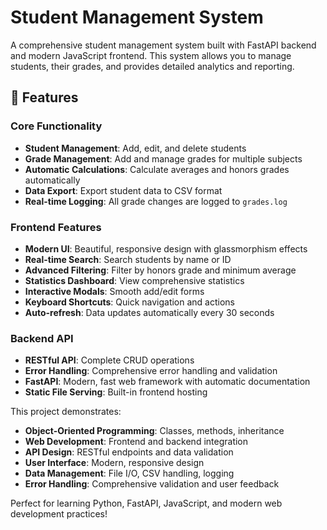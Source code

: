 # Student Management System

A comprehensive student management system built with FastAPI backend and modern JavaScript frontend. This system allows you to manage students, their grades, and provides detailed analytics and reporting.

## 🎯 Features

### Core Functionality

- **Student Management**: Add, edit, and delete students
- **Grade Management**: Add and manage grades for multiple subjects
- **Automatic Calculations**: Calculate averages and honors grades automatically
- **Data Export**: Export student data to CSV format
- **Real-time Logging**: All grade changes are logged to `grades.log`

### Frontend Features

- **Modern UI**: Beautiful, responsive design with glassmorphism effects
- **Real-time Search**: Search students by name or ID
- **Advanced Filtering**: Filter by honors grade and minimum average
- **Statistics Dashboard**: View comprehensive statistics
- **Interactive Modals**: Smooth add/edit forms
- **Keyboard Shortcuts**: Quick navigation and actions
- **Auto-refresh**: Data updates automatically every 30 seconds

### Backend API

- **RESTful API**: Complete CRUD operations
- **Error Handling**: Comprehensive error handling and validation
- **FastAPI**: Modern, fast web framework with automatic documentation
- **Static File Serving**: Built-in frontend hosting

This project demonstrates:

- **Object-Oriented Programming**: Classes, methods, inheritance
- **Web Development**: Frontend and backend integration
- **API Design**: RESTful endpoints and data validation
- **User Interface**: Modern, responsive design
- **Data Management**: File I/O, CSV handling, logging
- **Error Handling**: Comprehensive validation and user feedback

Perfect for learning Python, FastAPI, JavaScript, and modern web development practices!
